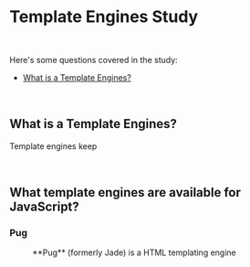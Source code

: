 # Template Engines Study

<br>

Here's some questions covered in the study:

* [What is a Template Engines?](#)

<br>

## What is a Template Engines?
Template engines keep

<br>

## What template engines are available for JavaScript?

<dl>

### Pug
<dd>**Pug** (formerly Jade) is a HTML templating engine
</dd>


</dl>



<br>

